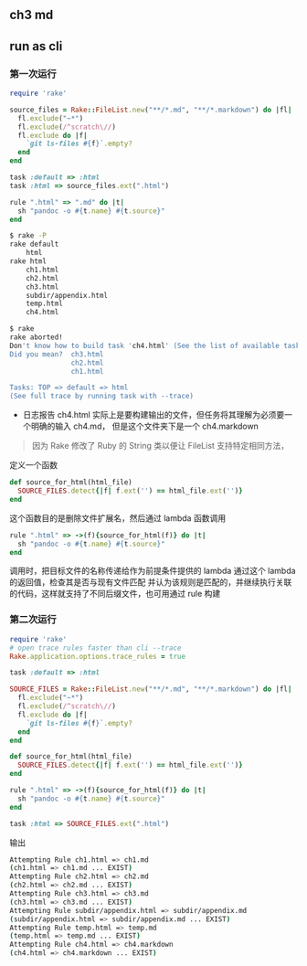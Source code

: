 ## ch3 md

## run as cli

### 第一次运行

```ruby
require 'rake'

source_files = Rake::FileList.new("**/*.md", "**/*.markdown") do |fl|
  fl.exclude("~*")
  fl.exclude(/^scratch\//)
  fl.exclude do |f|
    `git ls-files #{f}`.empty?
  end
end

task :default => :html
task :html => source_files.ext(".html")

rule ".html" => ".md" do |t|
  sh "pandoc -o #{t.name} #{t.source}"
end
```

```bash
$ rake -P
rake default
    html
rake html
    ch1.html
    ch2.html
    ch3.html
    subdir/appendix.html
    temp.html
    ch4.html
```

```bash
$ rake
rake aborted!
Don't know how to build task 'ch4.html' (See the list of available tasks with `rake --tasks`)
Did you mean?  ch3.html
               ch2.html
               ch1.html

Tasks: TOP => default => html
(See full trace by running task with --trace)
```

- 日志报告 ch4.html 实际上是要构建输出的文件，但任务将其理解为必须要一个明确的输入 ch4.md， 但是这个文件夹下是一个 ch4.markdown

> 因为 Rake 修改了 Ruby 的 String 类以便让 FileList 支持特定相同方法，

定义一个函数

```ruby
def source_for_html(html_file)
  SOURCE_FILES.detect{|f| f.ext('') == html_file.ext('')}
end
```

这个函数目的是删除文件扩展名，然后通过 lambda 函数调用

```ruby
rule ".html" => ->(f){source_for_html(f)} do |t|
  sh "pandoc -o #{t.name} #{t.source}"
end
```

调用时，把目标文件的名称传递给作为前提条件提供的 lambda
通过这个 lambda 的返回值，检查其是否与现有文件匹配
并认为该规则是匹配的，并继续执行关联的代码，这样就支持了不同后缀文件，也可用通过 rule 构建

### 第二次运行

```ruby
require 'rake'
# open trace rules faster than cli --trace
Rake.application.options.trace_rules = true

task :default => :html

SOURCE_FILES = Rake::FileList.new("**/*.md", "**/*.markdown") do |fl|
  fl.exclude("~*")
  fl.exclude(/^scratch\//)
  fl.exclude do |f|
    `git ls-files #{f}`.empty?
  end
end

def source_for_html(html_file)
  SOURCE_FILES.detect{|f| f.ext('') == html_file.ext('')}
end

rule ".html" => ->(f){source_for_html(f)} do |t|
  sh "pandoc -o #{t.name} #{t.source}"
end

task :html => SOURCE_FILES.ext(".html")
```

输出

```bash
Attempting Rule ch1.html => ch1.md
(ch1.html => ch1.md ... EXIST)
Attempting Rule ch2.html => ch2.md
(ch2.html => ch2.md ... EXIST)
Attempting Rule ch3.html => ch3.md
(ch3.html => ch3.md ... EXIST)
Attempting Rule subdir/appendix.html => subdir/appendix.md
(subdir/appendix.html => subdir/appendix.md ... EXIST)
Attempting Rule temp.html => temp.md
(temp.html => temp.md ... EXIST)
Attempting Rule ch4.html => ch4.markdown
(ch4.html => ch4.markdown ... EXIST)
```